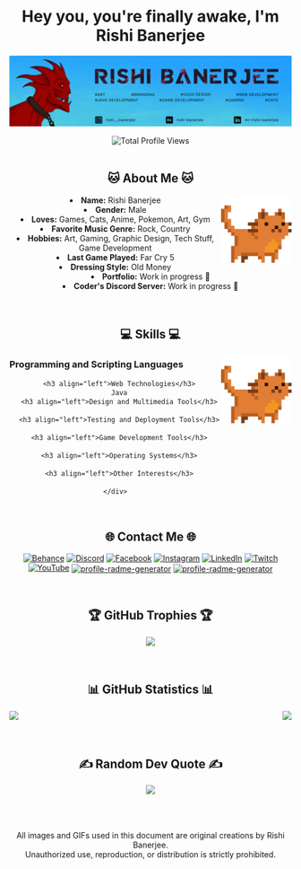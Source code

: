<body>
<center>
  <div>
    <h1 align="center">Hey you, you're finally awake, I'm Rishi Banerjee</h1>
    <p align="center">
    <img src="https://github.com/QwertyFusion/QwertyFusion/blob/main/images/banner-image.png" alt="Banner Image of Rishi's Profile"/>
    </p>
  </div>
  <img height="auto" src="https://komarev.com/ghpvc/?username=QwertyFusion&label=Profile%20views&color=D70040&style=for-the-badge" alt="Total Profile Views" />
  <div>
    <br>
    <h2 align="center"> 🐱 About Me 🐱 </h2>
    <div align="center">
      <img src="https://github.com/QwertyFusion/QwertyFusion/blob/main/images/cat-jump.gif" alt="Pixelated Cat Jumping" width="25%" height="25%" align="right">
    </div>
    <li>
      <b>Name:</b> Rishi Banerjee
    </li>
    <li>
      <b>Gender:</b> Male
    </li>
    <li>
      <b>Loves:</b> Games, Cats, Anime, Pokemon, Art, Gym
    </li>
    <li>
      <b>Favorite Music Genre:</b> Rock, Country
    </li>
    <li>
      <b>Hobbies:</b> Art, Gaming, Graphic Design, Tech Stuff, Game Development
    </li>
    <li>
      <b>Last Game Played:</b> Far Cry 5
    </li>
    <li>
      <b>Dressing Style:</b> Old Money
    </li>
    <li>
      <b>Portfolio:</b> Work in progress 🚧
    </li>
    <li>
      <b>Coder's Discord Server:</b> Work in progress 🚧
    </li>
  </div>

  <div>
    <br><br>
    <h2 align="center"> 💻 Skills 💻 </h2>
    <div align="center">
      <img src="https://github.com/QwertyFusion/QwertyFusion/blob/main/images/cat-jump.gif" alt="Pixelated Cat Jumping" width="25%" height="25%" align="right">
    </div>
    <div width="60%">
      <h3 align="left">Programming and Scripting Languages</h3>
  
      <h3 align="left">Web Technologies</h3>
      Java
      <h3 align="left">Design and Multimedia Tools</h3>
  
      <h3 align="left">Testing and Deployment Tools</h3>
  
      <h3 align="left">Game Development Tools</h3>
  
      <h3 align="left">Operating Systems</h3>
  
      <h3 align="left">Other Interests</h3>
      
    </div>
  </div>


<div>
    <br>
    <h2 align="center"> 🌐 Contact Me 🌐 </h2>
  
  [![Behance](https://img.shields.io/badge/Behance-1769ff?logo=behance&logoColor=white)](https://behance.net/rishi-banerjee) 
  [![Discord](https://img.shields.io/badge/Discord-%237289DA.svg?logo=discord&logoColor=white)](https://discord.gg/VEAeTtMzYS) 
  [![Facebook](https://img.shields.io/badge/Facebook-%231877F2.svg?logo=Facebook&logoColor=white)](https://facebook.com/rishibanerjee01) 
  [![Instagram](https://img.shields.io/badge/Instagram-%23E4405F.svg?logo=Instagram&logoColor=white)](https://instagram.com/rishi._.banerjee) 
  [![LinkedIn](https://img.shields.io/badge/LinkedIn-%230077B5.svg?logo=linkedin&logoColor=white)](https://linkedin.com/in/mr-rishi-banerjee) 
  [![Twitch](https://img.shields.io/badge/Twitch-%239146FF.svg?logo=Twitch&logoColor=white)](https://twitch.tv/qwertyfusion) 
  [![YouTube](https://img.shields.io/badge/YouTube-%23FF0000.svg?logo=YouTube&logoColor=white)](https://youtube.com/@UCde9WBZi_1U64Xv-Wc3WXPA) 
    <a href="https://www.hackerrank.com/rishibanerjee10" target="blank"><img align="center" src=https://raw.githubusercontent.com/rahuldkjain/github-profile-readme-generator/master/src/images/icons/Social/hackerrank.svg alt="profile-radme-generator" height="30" width="40" /></a> 
    <a href="https://www.leetcode.com/rishi-banerjee" target="blank"><img align="center" src=https://raw.githubusercontent.com/rahuldkjain/github-profile-readme-generator/master/src/images/icons/Social/leet-code.svg alt="profile-radme-generator" height="30" width="40" /></a> </p>
  </div>

  <div>
    <br>
    <h2 align="center"> 🏆 GitHub Trophies 🏆 </h2>
    
  ![](https://github-profile-trophy.vercel.app/?username=QwertyFusion&theme=monokai&no-frame=true&no-bg=true&margin-w=4)
  </div>

  <div>
    <br>
    <h2 align="center"> 📊 GitHub Statistics 📊 </h2>
    <p>
        <img align="left" height="auto" width="auto" src="https://github-readme-stats.vercel.app/api?username=QwertyFusion&theme=dark&hide_border=true&include_all_commits=true&count_private=true" />
    </p>
    <p>
        <img align="right" height="auto" width="auto" src="https://github-readme-streak-stats.herokuapp.com/?user=QwertyFusion&theme=dark&hide_border=true" />
    </p>
    <br clear="both">
</div>

<div align="center">
    <br><br>
    <h2 align="center"> ✍️ Random Dev Quote ✍️ </h2>
    <p>
        <img src="https://quotes-github-readme.vercel.app/api?type=horizontal&theme=dark" />
    </p>
</div>
<br><br>
<p align="center">
        All images and GIFs used in this document are original creations by Rishi Banerjee. <br>
        Unauthorized use, reproduction, or distribution is strictly prohibited.
</p>
</body>
